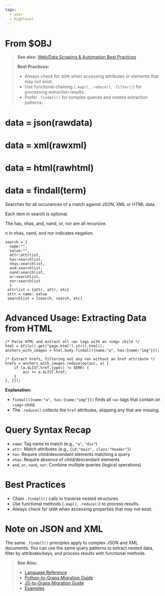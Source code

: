 ```yaml
---
tags:
  - user
  - highlevel
---
```

# From $OBJ

> **See also:** [Web/Data Scraping & Automation Best Practices](../use_cases/index.md#5-webdata-scraping--automation)
>
> **Best Practices:**
> - Always check for `$ERR` when accessing attributes or elements that may not exist.
> - Use functional chaining (`.map()`, `.reduce()`, `.filter()`) for processing extraction results.
> - Prefer `.findall()` for complex queries and nested extraction patterns.

# data = json(rawdata)

# data = xml(rawxml)

# data = html(rawhtml)

# data = findall(term)
Searches for all occurances of a match against JSON, XML or HTML data.

Each item in search is optional. 

The has, nhas, and, nand, or, nor are all recursive. 

n in nhas, nand, and nor indicates negation. 

```
search = {
  name:"", 
  value:"", 
  attr:attrlist, 
  has:searchlist, 
  nhas:searchlist, 
  and:searchlist, 
  nand:searchlist, 
  or:searchlist, 
  nor:searchlist
  }
 attrlist = {attr, attr, etc}
 attr = name: value
 searchlist = [search, search, etc]
```

# Advanced Usage: Extracting Data from HTML

```grapa
/* Parse HTML and extract all <a> tags with an <img> child */
html = $file().get("page.html").str().html();
anchors_with_images = html.body.findall({name:"a", has:{name:"img"}});

/* Extract hrefs, filtering out any <a> without an href attribute */
hrefs = anchors_with_images.reduce(op(acc, a) {
    if (a.$LIST.href.type() != $ERR) {
        acc += a.$LIST.href;
    }
}, []);
```

**Explanation:**
- `findall({name:"a", has:{name:"img"}})` finds all `<a>` tags that contain an `<img>` child.
- The `.reduce()` collects the `href` attributes, skipping any that are missing.

# Query Syntax Recap
- `name`: Tag name to match (e.g., `"a"`, `"div"`)
- `attr`: Match attributes (e.g., `{id:"main", class:"header"}`)
- `has`: Require child/descendant elements matching a query
- `nhas`: Require absence of child/descendant elements
- `and`, `or`, `nand`, `nor`: Combine multiple queries (logical operations)

# Best Practices
- Chain `.findall()` calls to traverse nested structures.
- Use functional methods (`.map()`, `.reduce()`) to process results.
- Always check for `$ERR` when accessing properties that may not exist.

# Note on JSON and XML
The same `.findall()` principles apply to complex JSON and XML documents. You can use the same query patterns to extract nested data, filter by attributes/keys, and process results with functional methods.

> **See Also:**
> - [Language Reference](../FUNCTION_QUICK_REFERENCE.md)
> - [Python-to-Grapa Migration Guide](../migrations/PYTHON_TO_GRAPA_MIGRATION.md)
> - [JS-to-Grapa Migration Guide](../migrations/JS_TO_GRAPA_MIGRATION.md)
> - [Examples](../EXAMPLES.md)

